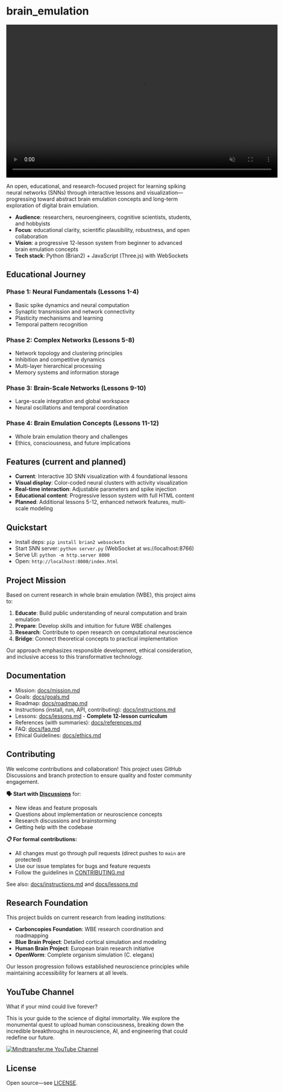 # brain_emulation

<!-- Paste into README.md -->
<video autoplay muted loop playsinline width="720" height="405">
  <source src="https://github.com/user-attachments/assets/9aaff382-4288-4afa-9076-798e456e6720" type="video/mp4">
  Your browser does not support the video tag. <a href="https://github.com/user-attachments/assets/9aaff382-4288-4afa-9076-798e456e6720">Open video</a>
</video>

An open, educational, and research-focused project for learning spiking neural networks (SNNs) through interactive lessons and visualization—progressing toward abstract brain emulation concepts and long-term exploration of digital brain emulation.

- **Audience**: researchers, neuroengineers, cognitive scientists, students, and hobbyists
- **Focus**: educational clarity, scientific plausibility, robustness, and open collaboration
- **Vision**: a progressive 12-lesson system from beginner to advanced brain emulation concepts
- **Tech stack**: Python (Brian2) + JavaScript (Three.js) with WebSockets

## Educational Journey

### Phase 1: Neural Fundamentals (Lessons 1-4)

- Basic spike dynamics and neural computation
- Synaptic transmission and network connectivity
- Plasticity mechanisms and learning
- Temporal pattern recognition

### Phase 2: Complex Networks (Lessons 5-8)

- Network topology and clustering principles
- Inhibition and competitive dynamics
- Multi-layer hierarchical processing
- Memory systems and information storage

### Phase 3: Brain-Scale Networks (Lessons 9-10)

- Large-scale integration and global workspace
- Neural oscillations and temporal coordination

### Phase 4: Brain Emulation Concepts (Lessons 11-12)

- Whole brain emulation theory and challenges
- Ethics, consciousness, and future implications

## Features (current and planned)

- **Current**: Interactive 3D SNN visualization with 4 foundational lessons
- **Visual display**: Color-coded neural clusters with activity visualization
- **Real-time interaction**: Adjustable parameters and spike injection
- **Educational content**: Progressive lesson system with full HTML content
- **Planned**: Additional lessons 5-12, enhanced network features, multi-scale modeling

## Quickstart

- Install deps: `pip install brian2 websockets`
- Start SNN server: `python server.py` (WebSocket at ws://localhost:8766)
- Serve UI: `python -m http.server 8000`
- Open: `http://localhost:8000/index.html`

## Project Mission

Based on current research in whole brain emulation (WBE), this project aims to:

1. **Educate**: Build public understanding of neural computation and brain emulation
2. **Prepare**: Develop skills and intuition for future WBE challenges
3. **Research**: Contribute to open research on computational neuroscience
4. **Bridge**: Connect theoretical concepts to practical implementation

Our approach emphasizes responsible development, ethical consideration, and inclusive access to this transformative technology.

## Documentation

- Mission: [docs/mission.md](./docs/mission.md)
- Goals: [docs/goals.md](./docs/goals.md)
- Roadmap: [docs/roadmap.md](./docs/roadmap.md)
- Instructions (install, run, API, contributing): [docs/instructions.md](./docs/instructions.md)
- Lessons: [docs/lessons.md](./docs/lessons.md) - **Complete 12-lesson curriculum**
- References (with summaries): [docs/references.md](./docs/references.md)
- FAQ: [docs/faq.md](./docs/faq.md)
- Ethical Guidelines: [docs/ethics.md](./docs/ethics.md)

## Contributing

We welcome contributions and collaboration! This project uses GitHub Discussions and branch protection to ensure quality and foster community engagement.

**🗣️ Start with [Discussions](https://github.com/venturaEffect/brain_emulation/discussions)** for:

- New ideas and feature proposals
- Questions about implementation or neuroscience concepts
- Research discussions and brainstorming
- Getting help with the codebase

**📋 For formal contributions:**

- All changes must go through pull requests (direct pushes to `main` are protected)
- Use our issue templates for bugs and feature requests
- Follow the guidelines in [CONTRIBUTING.md](./CONTRIBUTING.md)

See also: [docs/instructions.md](./docs/instructions.md) and [docs/lessons.md](./docs/lessons.md)

## Research Foundation

This project builds on current research from leading institutions:

- **Carboncopies Foundation**: WBE research coordination and roadmapping
- **Blue Brain Project**: Detailed cortical simulation and modeling
- **Human Brain Project**: European brain research initiative
- **OpenWorm**: Complete organism simulation (C. elegans)

Our lesson progression follows established neuroscience principles while maintaining accessibility for learners at all levels.

## YouTube Channel

What if your mind could live forever?

This is your guide to the science of digital immortality. We explore the monumental quest to upload human consciousness, breaking down the incredible breakthroughs in neuroscience, AI, and engineering that could redefine our future.

<a href="https://www.youtube.com/@mindtransfer_me" target="_blank" rel="noopener">
  <img src="https://github.com/user-attachments/assets/01fe8e9b-2bc8-41ca-856f-713bb45c5d29" alt="Mindtransfer.me YouTube Channel"/>
</a>

## License


Open source—see [LICENSE](./LICENSE).
